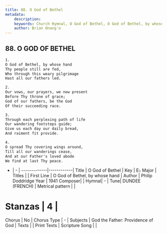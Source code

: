 ```yaml
---
title: 88. O God of Bethel
metadata:
    description: 
    keywords: Church Hymnal, O God of Bethel, O God of Bethel, by whose hand, 
    author: Brian Onang'o
---
```



## 88. O GOD OF BETHEL

```txt
1.
O God of Bethel, by whose hand 
Thy people still are fed, 
Who through this weary pilgrimage 
Hast all our fathers led. 

2.
Our vows, our prayers, we now present 
Before Thy throne of grace; 
God of our fathers, be the God 
Of their succeeding race. 

3.
Through each perplexing path of life 
Our wandering footsteps guide; 
Give us each day our daily bread, 
And raiment fit provide. 

4.
O spread Thy covering wings around, 
Till all our wanderings cease, 
And at our Father's loved abode 
We find at last Thy peace.

```

- |   -  |
-------------|------------|
Title | O God of Bethel |
Key | E♭ Major |
Titles |  |
First Line | O God of Bethel, by whose hand |
Author | Philip Doddridge
Year | 1941
Composer|  |
Hymnal|  - |
Tune| DUNDEE (FRENCH) |
Metrical pattern | |
# Stanzas | 4 |
Chorus | No |
Chorus Type | - |
Subjects | God the Father: Providence of God |
Texts |  |
Print Texts | 
Scripture Song |  |
  
